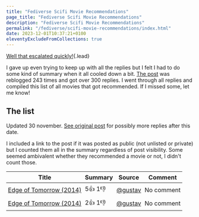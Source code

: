 ```yaml
---
title: "Fediverse Scifi Movie Recommendations"
page_title: "Fediverse Scifi Movie Recommendations"
description: "Fediverse Scifi Movie Recommendations"
permalink: "/fediverse/scifi-movie-recommendations/index.html"
date: 2023-12-01T10:37:21+0100
eleventyExcludeFromCollections: true
---
```


<style>
td, th {
  padding: 0.3em;
}

td:nth-child(1) {
  width: 1px;
  white-space: nowrap;
}

td:nth-child(2) {
  width: 1px;
  white-space: nowrap;
}


td:nth-child(3) {
  max-width: 100px;
}

tr:nth-child(odd) {
  background: var(--color__background__alt);
}

tr:hover {
  background: var(--color__background__widget);
}
</style>

[Well that escalated quickly!](https://duckduckgo.com/?q=Well+that+escalated+quickly+meme&t=ffab&iar=images&iax=images&ia=images){.lead}

I gave up even trying to keep up with all the replies but I felt I had to do some kind of summary when it all cooled down a bit. [The post](https://jkpg.rocks/@gustav/111488570537867130) was reblogged 243 times and got over 300 replies. I went through all replies and compiled this list of all movies that got recommended. If I missed some, let me know!

## The list

<p>Updated <date datetime="2023-11-30T18:37:44+0100" title="2023-11-30 18:37">30 november</date>. <a href="https://jkpg.rocks/@gustav/111488570537867130">See original post</a> for possibly more replies after this date.</p>

I included a link to the post if it was posted as public (not unlisted or private) but I counted them all in the summary regardless of post visibility. Some seemed ambivalent whether they recommended a movie or not, I didn't count those.

| Title | Summary | Source | Comment |
|-------|---------|--------|---------|
| [Edge of Tomorrow (2014)] | 5👍 1👎 | [@gustav](https://jkpg.rocks/@gustav/111488570537867130) | No comment |
| [Edge of Tomorrow (2014)] | 2👍 1👎 | [@gustav](https://jkpg.rocks/@gustav/111488570537867130) | No comment |

[Edge of Tomorrow (2014)]: https://www.themoviedb.org/movie/137113-edge-of-tomorrow